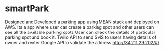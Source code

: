 # smartPark
Designed and Developed a parking app using MEAN stack and deployed on AWS. 
Its a app where user can create a parking spot and other users can see all the available parking spots
User can check the details of particular parking spot and book it. 
Twilio API to send SMS to users having details of owner and renter 
Google API to validate the address
http://34.211.29.202/#/
